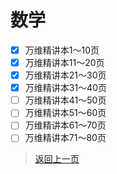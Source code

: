 # 数学
- [x] 万维精讲本1～10页
- [x] 万维精讲本11～20页
- [x] 万维精讲本21～30页
- [x] 万维精讲本31～40页
- [ ] 万维精讲本41～50页
- [ ] 万维精讲本51～60页
- [ ] 万维精讲本61～70页
- [ ] 万维精讲本71～80页
>[返回上一页](https://zhs141.github.io/homework/2024/index.html)